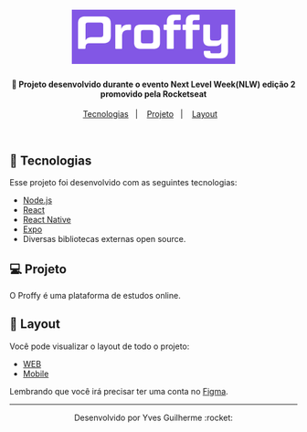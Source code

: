 <h1 align="center">
    <img alt="proffy" title="#proffy" src="github-files/img/proffy-logo.PNG"  />
</h1>

<h4 align="center">
  🚀 Projeto desenvolvido durante o evento Next Level Week(NLW) edição 2 promovido pela Rocketseat
</h4>

<p align="center">
  <a href="#rocket-tecnologias">Tecnologias</a>&nbsp;&nbsp;&nbsp;|&nbsp;&nbsp;&nbsp;
  <a href="#-projeto">Projeto</a>&nbsp;&nbsp;&nbsp;|&nbsp;&nbsp;&nbsp;
  <a href="#-layout">Layout</a>&nbsp;&nbsp;&nbsp;
</p>

<br>

<!-- <p align="center">
   <img alt="ecoleta-web" title="#ecoletaWeb" src="frontend-ecoleta/git-files/ecoleta.png"  />
</p> -->

## :rocket: Tecnologias

Esse projeto foi desenvolvido com as seguintes tecnologias:

- [Node.js](https://nodejs.org/en/)
- [React](https://reactjs.org)
- [React Native](https://facebook.github.io/react-native/)
- [Expo](https://expo.io/)
- Diversas bibliotecas externas open source.

## 💻 Projeto

O Proffy é uma plataforma de estudos online.

<!-- ## :wastebasket: Itens de coleta

Os itens de coleta pré-cadastrados na aplicação são:

- Lâmpadas
- Pilhas e baterias
- Papéis e papelão
- Resíduos eletrônicos
- Resíduos orgânicos
- Óleos de cozinha -->

## 🔖 Layout

Você pode visualizar o layout de todo o projeto:
- [WEB](https://www.figma.com/file/GHGS126t7WYjnPZdRKChJF/?viewer=1&node-id=)
- [Mobile](https://www.figma.com/file/e33KvgUpFdunXxJjHnK7CG/Proffy-Mobile)

Lembrando que você irá precisar ter uma conta no [Figma](http://figma.com/).

---

<p align="center">Desenvolvido por Yves Guilherme :rocket:</p>